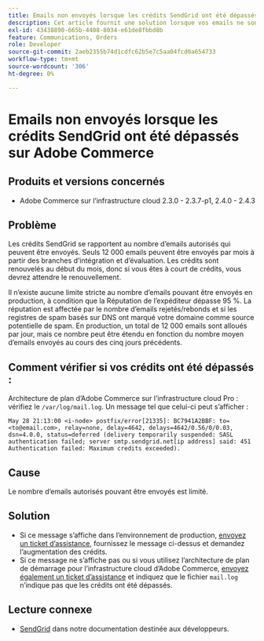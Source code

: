 ```yaml
---
title: Emails non envoyés lorsque les crédits SendGrid ont été dépassés sur Adobe Commerce
description: Cet article fournit une solution lorsque vos emails ne sont pas envoyés, car vous avez dépassé la limite de crédits SendGrid pour Adobe Commerce.
exl-id: 43438890-665b-4408-8034-e61de8fbbd8b
feature: Communications, Orders
role: Developer
source-git-commit: 2aeb2355b74d1cdfc62b5e7c5aa04fcd0a654733
workflow-type: tm+mt
source-wordcount: '306'
ht-degree: 0%

---
```


# Emails non envoyés lorsque les crédits SendGrid ont été dépassés sur Adobe Commerce

## Produits et versions concernés

* Adobe Commerce sur l’infrastructure cloud 2.3.0 - 2.3.7-p1, 2.4.0 - 2.4.3

## Problème

Les crédits SendGrid se rapportent au nombre d’emails autorisés qui peuvent être envoyés. Seuls 12 000 emails peuvent être envoyés par mois à partir des branches d’intégration et d’évaluation. Les crédits sont renouvelés au début du mois, donc si vous êtes à court de crédits, vous devrez attendre le renouvellement.

Il n’existe aucune limite stricte au nombre d’emails pouvant être envoyés en production, à condition que la Réputation de l’expéditeur dépasse 95 %. La réputation est affectée par le nombre d’emails rejetés/rebonds et si les registres de spam basés sur DNS ont marqué votre domaine comme source potentielle de spam. En production, un total de 12 000 emails sont alloués par jour, mais ce nombre peut être étendu en fonction du nombre moyen d’emails envoyés au cours des cinq jours précédents.

## Comment vérifier si vos crédits ont été dépassés :

Architecture de plan d’Adobe Commerce sur l’infrastructure cloud Pro : vérifiez le `/var/log/mail.log`. Un message tel que celui-ci peut s’afficher :

`May 28 21:13:00 <i-node> postfix/error[21335]: BC7941A2BBF: to=<to@email.com>, relay=none, delay=4642, delays=4642/0.56/0/0.03, dsn=4.0.0, status=deferred (delivery temporarily suspended: SASL authentication failed; server smtp.sendgrid.net[ip address] said: 451 Authentication failed: Maximum credits exceeded).`

## Cause

Le nombre d’emails autorisés pouvant être envoyés est limité.

## Solution

* Si ce message s’affiche dans l’environnement de production, [envoyez un ticket d’assistance](/help/help-center-guide/help-center/magento-help-center-user-guide.md#submit-ticket), fournissez le message ci-dessus et demandez l’augmentation des crédits.
* Si ce message ne s’affiche pas ou si vous utilisez l’architecture de plan de démarrage pour l’infrastructure cloud d’Adobe Commerce, [envoyez également un ticket d’assistance](/help/help-center-guide/help-center/magento-help-center-user-guide.md#submit-ticket) et indiquez que le fichier `mail.log` n’indique pas que les crédits ont été dépassés.

## Lecture connexe

* [SendGrid](https://experienceleague.adobe.com/en/docs/commerce-cloud-service/user-guide/project/sendgrid) dans notre documentation destinée aux développeurs.
